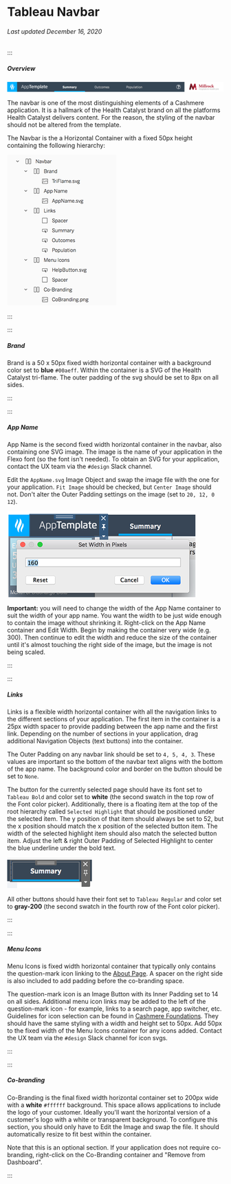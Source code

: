 # Tableau Navbar

###### Last updated December 16, 2020

:::

##### Overview

![Navbar Example](./assets/analytics/tableau/navbarexample.png "Navbar Example")

The navbar is one of the most distinguishing elements of a Cashmere application.
It is a hallmark of the Health Catalyst brand on all the platforms Health Catalyst delivers content.
For the reason, the styling of the navbar should not be altered from the template.

The Navbar is the a Horizontal Container with a fixed 50px height containing the following hierarchy:

![Navbar Hierarchy](./assets/analytics/tableau/navbarhierarchy.png "Navbar Hierarchy")

:::

:::

##### Brand

Brand is a 50 x 50px fixed width horizontal container with a background color set to **blue** `#00aeff`.
Within the container is a SVG of the Health Catalyst tri-flame.
The outer padding of the svg should be set to 8px on all sides.

:::

:::

##### App Name

App Name is the second fixed width horizontal container in the navbar, also containing one SVG image.
The image is the name of your application in the Flexo font (so the font isn't needed).
To obtain an SVG for your application, contact the UX team via the `#design` Slack channel.

Edit the `AppName.svg` Image Object and swap the image file with the one for your application.
`Fit Image` should be checked, but `Center Image` should not.
Don't alter the Outer Padding settings on the image (set to `20, 12, 0 12`).

![App Name](./assets/analytics/tableau/appname.png "App Name Resizing")

**Important:** you will need to change the width of the App Name container to suit the width of your app name.
You want the width to be just wide enough to contain the image without shrinking it.
Right-click on the App Name container and Edit Width.
Begin by making the container very wide (e.g. 300).
Then continue to edit the width and reduce the size of the container until it's almost touching the right side of the image, but the image is not being scaled.

:::

:::

##### Links

Links is a flexible width horizontal container with all the navigation links to the different sections of your application.
The first item in the container is a 25px width spacer to provide padding between the app name and the first link.
Depending on the number of sections in your application, drag additional Navigation Objects (text buttons) into the container.

The Outer Padding on any navbar link should be set to `4, 5, 4, 3`.
These values are important so the bottom of the navbar text aligns with the bottom of the app name.
The background color and border on the button should be set to `None`.

The button for the currently selected page should have its font set to `Tableau Bold` and color set to **white** (the second swatch in the top row of the Font color picker).
Additionally, there is a floating item at the top of the root hierarchy called `Selected Highlight` that should be positioned under the selected item.
The y position of that item should always be set to 52, but the x position should match the x position of the selected button item.
The width of the selected highlight item should also match the selected button item.
Adjust the left & right Outer Padding of Selected Highlight to center the blue underline under the bold text.

![Selected Link](./assets/analytics/tableau/selected.png "Selected link")

All other buttons should have their font set to `Tableau Regular` and color set to **gray-200** (the second swatch in the fourth row of the Font color picker).

:::

:::

##### Menu Icons

Menu Icons is fixed width horizontal container that typically only contains the question-mark icon linking to the [About Page](/analytics/tableau-about).
A spacer on the right side is also included to add padding before the co-branding space.

The question-mark icon is an Image Button with its Inner Padding set to 14 on all sides.
Additional menu icon links may be added to the left of the question-mark icon - for example, links to a search page, app switcher, etc.
Guidelines for icon selection can be found in [Cashmere Foundations](/foundations/icons).
They should have the same styling with a width and height set to 50px.
Add 50px to the fixed width of the Menu Icons container for any icons added.
Contact the UX team via the `#design` Slack channel for icon svgs.

:::

:::

##### Co-branding

Co-Branding is the final fixed width horizontal container set to 200px wide with a **white** `#ffffff` background.
This space allows applications to include the logo of your customer.
Ideally you'll want the horizontal version of a customer's logo with a white or transparent background.
To configure this section, you should only have to Edit the Image and swap the file.
It should automatically resize to fit best within the container.

Note that this is an optional section.
If your application does not require co-branding, right-click on the Co-Branding container and "Remove from Dashboard".

:::
